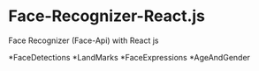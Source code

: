 # Face-Recognizer-React.js
Face Recognizer (Face-Api) with React js  

*FaceDetections
*LandMarks
*FaceExpressions
*AgeAndGender
